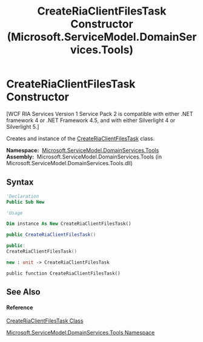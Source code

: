 ﻿---
title: CreateRiaClientFilesTask Constructor  (Microsoft.ServiceModel.DomainServices.Tools)
TOCTitle: CreateRiaClientFilesTask Constructor
ms:assetid: M:Microsoft.ServiceModel.DomainServices.Tools.CreateRiaClientFilesTask.#ctor
ms:mtpsurl: https://msdn.microsoft.com/en-us/library/microsoft.servicemodel.domainservices.tools.createriaclientfilestask.createriaclientfilestask(v=VS.91)
ms:contentKeyID: 32336235
ms.date: 01/27/2012
mtps_version: v=VS.91
f1_keywords:
- Microsoft.ServiceModel.DomainServices.Tools.CreateRiaClientFilesTask.CreateRiaClientFilesTask
- Microsoft.ServiceModel.DomainServices.Tools.CreateRiaClientFilesTask.#ctor
dev_langs:
- CSharp
- JScript
- VB
- FSharp
- c++
api_location:
- microsoft.servicemodel.domainservices.tools.dll
api_name:
- Microsoft.ServiceModel.DomainServices.Tools.CreateRiaClientFilesTask..ctor
api_type:
- Managed
topic_type:
- apiref
- kbSyntax
product_family_name: VS
ROBOTS: INDEX,FOLLOW
---

# CreateRiaClientFilesTask Constructor

\[WCF RIA Services Version 1 Service Pack 2 is compatible with either .NET framework 4 or .NET Framework 4.5, and with either Silverlight 4 or Silverlight 5.\]

Creates and instance of the [CreateRiaClientFilesTask](gg153718\(v=vs.91\).md) class.

**Namespace:**  [Microsoft.ServiceModel.DomainServices.Tools](gg153739\(v=vs.91\).md)  
**Assembly:**  Microsoft.ServiceModel.DomainServices.Tools (in Microsoft.ServiceModel.DomainServices.Tools.dll)

## Syntax

``` vb
'Declaration
Public Sub New
```

``` vb
'Usage

Dim instance As New CreateRiaClientFilesTask()
```

``` csharp
public CreateRiaClientFilesTask()
```

``` c++
public:
CreateRiaClientFilesTask()
```

``` fsharp
new : unit -> CreateRiaClientFilesTask
```

``` jscript
public function CreateRiaClientFilesTask()
```

## See Also

#### Reference

[CreateRiaClientFilesTask Class](gg153718\(v=vs.91\).md)

[Microsoft.ServiceModel.DomainServices.Tools Namespace](gg153739\(v=vs.91\).md)

